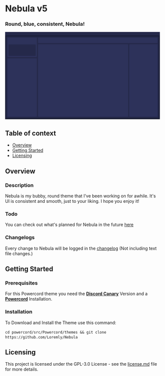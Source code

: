 # Nebula v5
### Round, blue, consistent, Nebula!
![screenshot](/assets/screenshot.png)
## Table of context
- [Overview](#overview)
- [Getting Started](#Getting-Started)
- [Licensing](#Licensing)

## Overview

### Description
Nebula is my bubby, round theme that I've been working on for awhile. It's UI is consistent and smooth, just to your liking. I hope you enjoy it!
### Todo
You can check out what's planned for Nebula in the future [here](https://github.com/Loremly/Nebula/blob/main/TODO.md)

### Changelogs
Every change to Nebula will be logged in the [changelog](https://github.com/Loremly/Nebula/blob/main/changelog.md) (Not including text file changes.)

## Getting Started

### Prerequisites

For this Powercord theme you need the [**Discord Canary**](https://discordia.me/en/canary) Version and a [**Powercord**](https://powercord.dev/installation) Installation.

### Installation

To Download and Install the Theme use this command:

```
cd powercord/src/Powercord/themes && git clone https://github.com/Loremly/Nebula
```

## Licensing
This project is licensed under the GPL-3.0 License - see the [license.md](https://github.com/Loremly/Nebula/blob/main/LICENSE.MD) file for more details.
